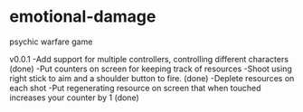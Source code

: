 # emotional-damage
psychic warfare game

v0.0.1
-Add support for multiple controllers, controlling different characters (done)
-Put counters on screen for keeping track of resources
-Shoot using right stick to aim and a shoulder button to fire. (done)
-Deplete resources on each shot
-Put regenerating resource on screen that when touched increases your counter by 1 (done)

